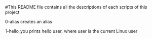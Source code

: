 #This README file contains all the descriptions of each scripts of this project

0-alias  creates an alias

1-hello_you prints hello user, where user is the current Linux user

 
